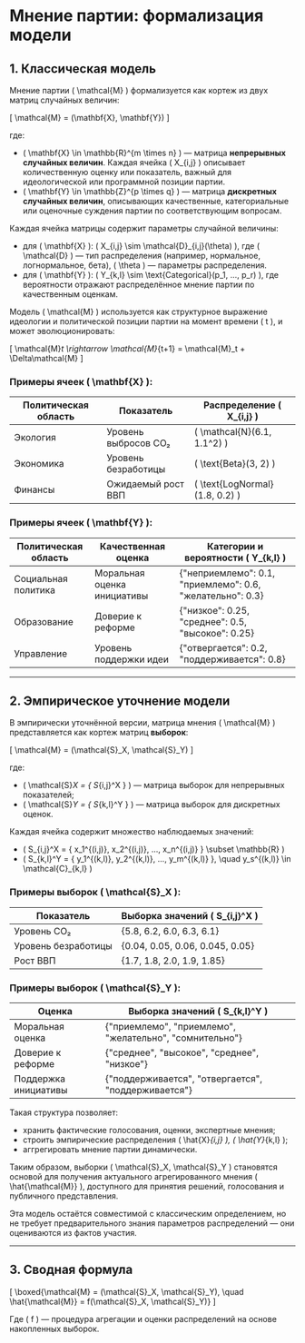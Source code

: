 # Мнение партии: формализация модели

## 1. Классическая модель

Мнение партии \( \mathcal{M} \) формализуется как кортеж из двух матриц случайных величин:

\[ 
\mathcal{M} = (\mathbf{X}, \mathbf{Y}) 
\]

где:

- \( \mathbf{X} \in \mathbb{R}^{m \times n} \) — матрица **непрерывных случайных величин**. Каждая ячейка \( X_{i,j} \) описывает количественную оценку или показатель, важный для идеологической или программной позиции партии.
- \( \mathbf{Y} \in \mathbb{Z}^{p \times q} \) — матрица **дискретных случайных величин**, описывающих качественные, категориальные или оценочные суждения партии по соответствующим вопросам.

Каждая ячейка матрицы содержит параметры случайной величины:
- для \( \mathbf{X} \): \( X_{i,j} \sim \mathcal{D}_{i,j}(\theta) \), где \( \mathcal{D} \) — тип распределения (например, нормальное, логнормальное, бета), \( \theta \) — параметры распределения.
- для \( \mathbf{Y} \): \( Y_{k,l} \sim \text{Categorical}(p_1, ..., p_r) \), где вероятности отражают распределённое мнение партии по качественным оценкам.

Модель \( \mathcal{M} \) используется как структурное выражение идеологии и политической позиции партии на момент времени \( t \), и может эволюционировать:

\[ 
\mathcal{M}_t \rightarrow \mathcal{M}_{t+1} = \mathcal{M}_t + \Delta\mathcal{M} 
\]

### Примеры ячеек \( \mathbf{X} \):

| Политическая область | Показатель                         | Распределение \( X_{i,j} \)                   |
|----------------------|-------------------------------------|-------------------------------------------------|
| Экология             | Уровень выбросов CO₂               | \( \mathcal{N}(6.1, 1.1^2) \)                 |
| Экономика            | Уровень безработицы                | \( \text{Beta}(3, 2) \)                        |
| Финансы              | Ожидаемый рост ВВП                 | \( \text{LogNormal}(1.8, 0.2) \)              |

### Примеры ячеек \( \mathbf{Y} \):

| Политическая область | Качественная оценка                | Категории и вероятности \( Y_{k,l} \)         |
|----------------------|-------------------------------------|-------------------------------------------------|
| Социальная политика  | Моральная оценка инициативы        | {"неприемлемо": 0.1, "приемлемо": 0.6, "желательно": 0.3} |
| Образование          | Доверие к реформе                  | {"низкое": 0.25, "среднее": 0.5, "высокое": 0.25}       |
| Управление           | Уровень поддержки идеи             | {"отвергается": 0.2, "поддерживается": 0.8}            |

---

## 2. Эмпирическое уточнение модели

В эмпирически уточнённой версии, матрица мнения \( \mathcal{M} \) представляется как кортеж матриц **выборок**:

\[ 
\mathcal{M} = (\mathcal{S}_X, \mathcal{S}_Y) 
\]

где:

- \( \mathcal{S}_X = \{ S_{i,j}^X \} \) — матрица выборок для непрерывных показателей;
- \( \mathcal{S}_Y = \{ S_{k,l}^Y \} \) — матрица выборок для дискретных оценок.

Каждая ячейка содержит множество наблюдаемых значений:

- \( S_{i,j}^X = \{ x_1^{(i,j)}, x_2^{(i,j)}, ..., x_n^{(i,j)} \} \subset \mathbb{R} \)
- \( S_{k,l}^Y = \{ y_1^{(k,l)}, y_2^{(k,l)}, ..., y_m^{(k,l)} \}, \quad y_s^{(k,l)} \in \mathcal{C}_{k,l} \)

### Примеры выборок \( \mathcal{S}_X \):

| Показатель            | Выборка значений \( S_{i,j}^X \)                   |
|-----------------------|---------------------------------------------------|
| Уровень CO₂           | \{5.8, 6.2, 6.0, 6.3, 6.1\}                        |
| Уровень безработицы   | \{0.04, 0.05, 0.06, 0.045, 0.05\}                 |
| Рост ВВП              | \{1.7, 1.8, 2.0, 1.9, 1.85\}                      |

### Примеры выборок \( \mathcal{S}_Y \):

| Оценка                | Выборка значений \( S_{k,l}^Y \)                  |
|-----------------------|---------------------------------------------------|
| Моральная оценка      | \{"приемлемо", "приемлемо", "желательно", "сомнительно"\} |
| Доверие к реформе     | \{"среднее", "высокое", "среднее", "низкое"\}           |
| Поддержка инициативы  | \{"поддерживается", "отвергается", "поддерживается"\}    |

Такая структура позволяет:
- хранить фактические голосования, оценки, экспертные мнения;
- строить эмпирические распределения \( \hat{X}_{i,j} \), \( \hat{Y}_{k,l} \);
- аггрегировать мнение партии динамически.

Таким образом, выборки \( \mathcal{S}_X, \mathcal{S}_Y \) становятся основой для получения актуального агрегированного мнения \( \hat{\mathcal{M}} \), доступного для принятия решений, голосования и публичного представления.

Эта модель остаётся совместимой с классическим определением, но не требует предварительного знания параметров распределений — они оцениваются из фактов участия.

---

## 3. Сводная формула

\[ 
\boxed{\mathcal{M} = (\mathcal{S}_X, \mathcal{S}_Y), \quad \hat{\mathcal{M}} = f(\mathcal{S}_X, \mathcal{S}_Y)} 
\]

Где \( f \) — процедура агрегации и оценки распределений на основе накопленных выборок.